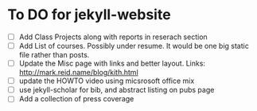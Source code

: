 To DO for jekyll-website
==============

- [ ]  Add Class Projects along with reports in reserach section
- [ ]  Add List of courses. Possibly under resume. It would be one big static file rather than posts. 
- [ ]  Update the Misc page with links and better layout. 
Links: http://mark.reid.name/blog/kith.html
- [ ]  update the HOWTO video using micsrosoft office mix
- [ ]  use jekyll-scholar for bib, and abstract listing on pubs page
- [ ]  Add a collection of press coverage
